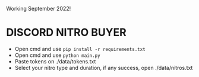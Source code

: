 Working September 2022!
# DISCORD NITRO BUYER

- Open cmd and use `pip install -r requirements.txt`
- Open cmd and use `python main.py`
- Paste tokens on ./data/tokens.txt
- Select your nitro type and duration, if any success, open ./data/nitros.txt

